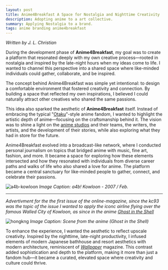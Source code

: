 ```yaml
---
layout: post
title: Anime4Breakfast A Space for Nostalgia and Nighttime Creativity 
description: Adopting anime to a art collective.
summary: Applying Nostalgia to a brand.
tags: anime branding anime4breakfast 
---
```

 
*Written by J. L. Christian*  

During the development phase of **Anime4Breakfast**, my goal was to create a platform that resonated deeply with my own creative process—rooted in nostalgia and inspired by the late-night hours when my ideas come to life. I wanted to channel this perspective into a shared space where like-minded individuals could gather, collaborate, and be inspired.  

The concept behind Anime4Breakfast was simple yet intentional: to design a comfortable environment that fostered creativity and connection. By building a space that reflected my own inspirations, I believed I could naturally attract other creatives who shared the same passions.  

This idea also sparked the aesthetic of **Anime4Breakfast** itself. Instead of embracing the typical "[Otaku](https://en.wikipedia.org/wiki/Otaku)"-style anime fandom, I wanted to highlight the artistic depth of anime—focusing on the craftsmanship behind it. The vision was to shine a light on the [anime studios](https://en.wikipedia.org/wiki/Anime) and their teams, the writers, the artists, and the development of their stories, while also exploring what they had in store for the future.  

Anime4Breakfast evolved into a broadcast-like network, where I conducted personal journalism on topics that bridged anime with music, fine art, fashion, and more. It became a space for exploring how these elements intersected and how they resonated with individuals from diverse career paths and walks of life who also shared a love for anime. The platform became a central sanctuary for like-minded people to gather, connect, and celebrate their passions.  

![a4b-kowloon](/jlchristian.com/assets/img/a4b-kowloon.jpg) *Image Caption:*
*a4b! Kowloon - 2007 / Feb.*

---

*Advertivment for the the first issue of the online-magazine, since the kc93 was the topic of the issue I wanted to apply the iconc airline flying over the famous Walled City of Kowloon, as since in the anime [Ghost in the Shell](https://en.wikipedia.org/wiki/Ghost_in_the_Shell)*

![hongkng](/jlchristian.com/assets/img/gs-hongkng.png) 
*Image Caption: Scene from the anime (Ghost in the Shell)*

To enhance the experience, I wanted the aesthetic to reflect upscale creativity. Inspired by the nighttime, late-night productivity, I infused elements of modern Japanese bathhouse and resort aesthetics with modern architecture, reminiscent of *[Wallpaper](https://en.wikipedia.org/wiki/Wallpaper_(magazine))* magazine. This contrast added sophistication and depth to the platform, making it more than just a fandom hub—it became a curated, elevated space where creativity and culture could thrive.  

